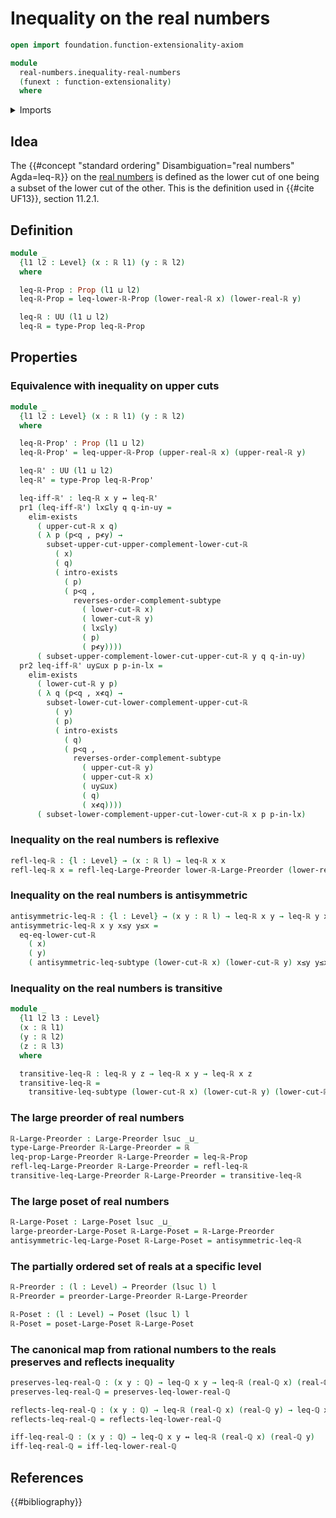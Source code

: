 # Inequality on the real numbers

```agda
open import foundation.function-extensionality-axiom

module
  real-numbers.inequality-real-numbers
  (funext : function-extensionality)
  where
```

<details><summary>Imports</summary>

```agda
open import elementary-number-theory.inequality-rational-numbers funext
open import elementary-number-theory.rational-numbers funext

open import foundation.complements-subtypes funext
open import foundation.dependent-pair-types
open import foundation.existential-quantification funext
open import foundation.identity-types funext
open import foundation.logical-equivalences funext
open import foundation.propositions funext
open import foundation.subtypes funext
open import foundation.universe-levels

open import order-theory.large-posets funext
open import order-theory.large-preorders funext
open import order-theory.posets funext
open import order-theory.preorders funext

open import real-numbers.dedekind-real-numbers funext
open import real-numbers.inequality-lower-dedekind-real-numbers funext
open import real-numbers.inequality-upper-dedekind-real-numbers funext
open import real-numbers.rational-real-numbers funext
```

</details>

## Idea

The {{#concept "standard ordering" Disambiguation="real numbers" Agda=leq-ℝ}} on
the [real numbers](real-numbers.dedekind-real-numbers.md) is defined as the
lower cut of one being a subset of the lower cut of the other. This is the
definition used in {{#cite UF13}}, section 11.2.1.

## Definition

```agda
module _
  {l1 l2 : Level} (x : ℝ l1) (y : ℝ l2)
  where

  leq-ℝ-Prop : Prop (l1 ⊔ l2)
  leq-ℝ-Prop = leq-lower-ℝ-Prop (lower-real-ℝ x) (lower-real-ℝ y)

  leq-ℝ : UU (l1 ⊔ l2)
  leq-ℝ = type-Prop leq-ℝ-Prop
```

## Properties

### Equivalence with inequality on upper cuts

```agda
module _
  {l1 l2 : Level} (x : ℝ l1) (y : ℝ l2)
  where

  leq-ℝ-Prop' : Prop (l1 ⊔ l2)
  leq-ℝ-Prop' = leq-upper-ℝ-Prop (upper-real-ℝ x) (upper-real-ℝ y)

  leq-ℝ' : UU (l1 ⊔ l2)
  leq-ℝ' = type-Prop leq-ℝ-Prop'

  leq-iff-ℝ' : leq-ℝ x y ↔ leq-ℝ'
  pr1 (leq-iff-ℝ') lx⊆ly q q-in-uy =
    elim-exists
      ( upper-cut-ℝ x q)
      ( λ p (p<q , p≮y) →
        subset-upper-cut-upper-complement-lower-cut-ℝ
          ( x)
          ( q)
          ( intro-exists
            ( p)
            ( p<q ,
              reverses-order-complement-subtype
                ( lower-cut-ℝ x)
                ( lower-cut-ℝ y)
                ( lx⊆ly)
                ( p)
                ( p≮y))))
      ( subset-upper-complement-lower-cut-upper-cut-ℝ y q q-in-uy)
  pr2 leq-iff-ℝ' uy⊆ux p p-in-lx =
    elim-exists
      ( lower-cut-ℝ y p)
      ( λ q (p<q , x≮q) →
        subset-lower-cut-lower-complement-upper-cut-ℝ
          ( y)
          ( p)
          ( intro-exists
            ( q)
            ( p<q ,
              reverses-order-complement-subtype
                ( upper-cut-ℝ y)
                ( upper-cut-ℝ x)
                ( uy⊆ux)
                ( q)
                ( x≮q))))
      ( subset-lower-complement-upper-cut-lower-cut-ℝ x p p-in-lx)
```

### Inequality on the real numbers is reflexive

```agda
refl-leq-ℝ : {l : Level} → (x : ℝ l) → leq-ℝ x x
refl-leq-ℝ x = refl-leq-Large-Preorder lower-ℝ-Large-Preorder (lower-real-ℝ x)
```

### Inequality on the real numbers is antisymmetric

```agda
antisymmetric-leq-ℝ : {l : Level} → (x y : ℝ l) → leq-ℝ x y → leq-ℝ y x → x ＝ y
antisymmetric-leq-ℝ x y x≤y y≤x =
  eq-eq-lower-cut-ℝ
    ( x)
    ( y)
    ( antisymmetric-leq-subtype (lower-cut-ℝ x) (lower-cut-ℝ y) x≤y y≤x)
```

### Inequality on the real numbers is transitive

```agda
module _
  {l1 l2 l3 : Level}
  (x : ℝ l1)
  (y : ℝ l2)
  (z : ℝ l3)
  where

  transitive-leq-ℝ : leq-ℝ y z → leq-ℝ x y → leq-ℝ x z
  transitive-leq-ℝ =
    transitive-leq-subtype (lower-cut-ℝ x) (lower-cut-ℝ y) (lower-cut-ℝ z)
```

### The large preorder of real numbers

```agda
ℝ-Large-Preorder : Large-Preorder lsuc _⊔_
type-Large-Preorder ℝ-Large-Preorder = ℝ
leq-prop-Large-Preorder ℝ-Large-Preorder = leq-ℝ-Prop
refl-leq-Large-Preorder ℝ-Large-Preorder = refl-leq-ℝ
transitive-leq-Large-Preorder ℝ-Large-Preorder = transitive-leq-ℝ
```

### The large poset of real numbers

```agda
ℝ-Large-Poset : Large-Poset lsuc _⊔_
large-preorder-Large-Poset ℝ-Large-Poset = ℝ-Large-Preorder
antisymmetric-leq-Large-Poset ℝ-Large-Poset = antisymmetric-leq-ℝ
```

### The partially ordered set of reals at a specific level

```agda
ℝ-Preorder : (l : Level) → Preorder (lsuc l) l
ℝ-Preorder = preorder-Large-Preorder ℝ-Large-Preorder

ℝ-Poset : (l : Level) → Poset (lsuc l) l
ℝ-Poset = poset-Large-Poset ℝ-Large-Poset
```

### The canonical map from rational numbers to the reals preserves and reflects inequality

```agda
preserves-leq-real-ℚ : (x y : ℚ) → leq-ℚ x y → leq-ℝ (real-ℚ x) (real-ℚ y)
preserves-leq-real-ℚ = preserves-leq-lower-real-ℚ

reflects-leq-real-ℚ : (x y : ℚ) → leq-ℝ (real-ℚ x) (real-ℚ y) → leq-ℚ x y
reflects-leq-real-ℚ = reflects-leq-lower-real-ℚ

iff-leq-real-ℚ : (x y : ℚ) → leq-ℚ x y ↔ leq-ℝ (real-ℚ x) (real-ℚ y)
iff-leq-real-ℚ = iff-leq-lower-real-ℚ
```

## References

{{#bibliography}}
